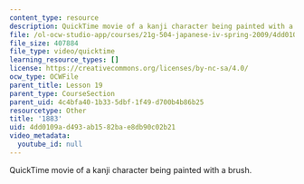 ```yaml
---
content_type: resource
description: QuickTime movie of a kanji character being painted with a brush.
file: /ol-ocw-studio-app/courses/21g-504-japanese-iv-spring-2009/4dd0109ad493ab1582bae8db90c02b21_1883.mov
file_size: 407884
file_type: video/quicktime
learning_resource_types: []
license: https://creativecommons.org/licenses/by-nc-sa/4.0/
ocw_type: OCWFile
parent_title: Lesson 19
parent_type: CourseSection
parent_uid: 4c4bfa40-1b33-5dbf-1f49-d700b4b86b25
resourcetype: Other
title: '1883'
uid: 4dd0109a-d493-ab15-82ba-e8db90c02b21
video_metadata:
  youtube_id: null
---
```

QuickTime movie of a kanji character being painted with a brush.